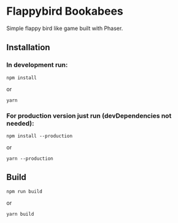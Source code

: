 # Flappybird Bookabees

Simple flappy bird like game built with Phaser.

## Installation

### In development run:

```
npm install 
```
or 
```
yarn
```

### For production version just run (devDependencies not needed):

```
npm install --production
```
or 
```
yarn --production
```

## Build

```
npm run build 
```
or 
```
yarn build
```
